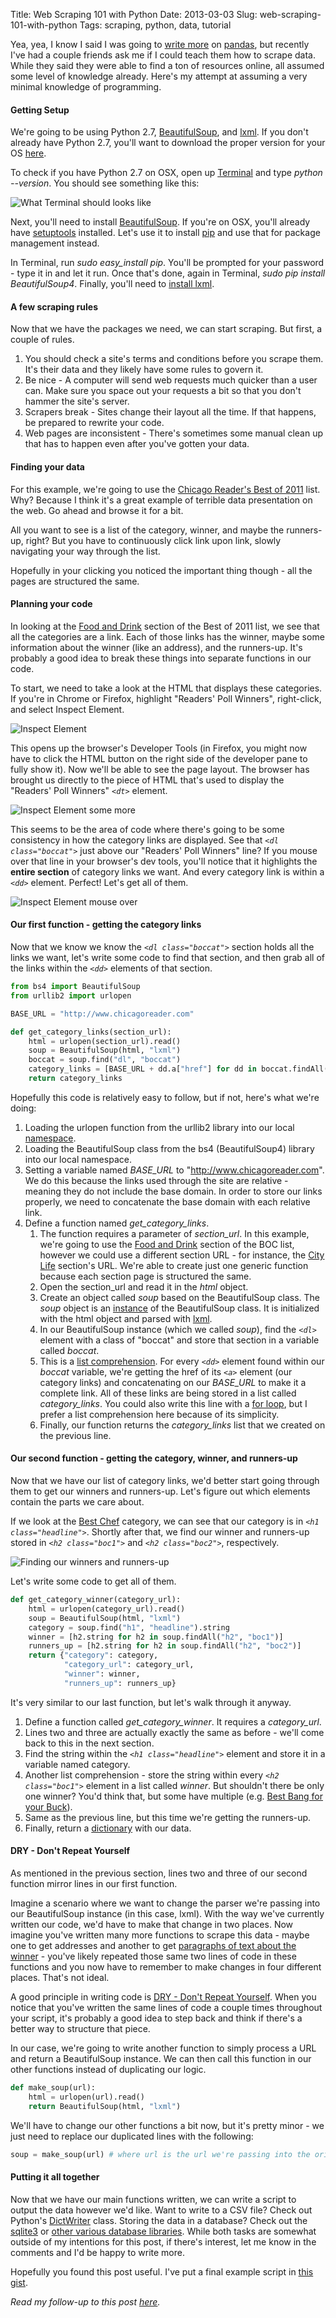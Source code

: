 Title: Web Scraping 101 with Python
Date: 2013-03-03
Slug: web-scraping-101-with-python
Tags: scraping, python, data, tutorial

Yea, yea, I know I said I was going to [write more](http://www.gregreda.com/2013/01/23/translating-sql-to-pandas-part1/) on [pandas](http://pandas.pydata.org), but recently I've had a couple friends ask me if I could teach them how to scrape data.  While they said they were able to find a ton of resources online, all assumed some level of knowledge already.  Here's my attempt at assuming a very minimal knowledge of programming.

#### Getting Setup
We're going to be using Python 2.7, [BeautifulSoup](http://www.crummy.com/software/BeautifulSoup/), and [lxml](http://lxml.de/).  If you don't already have Python 2.7, you'll want to download the proper version for your OS [here](http://python.org/download/releases/2.7.3/).

To check if you have Python 2.7 on OSX, open up [Terminal](http://en.wikipedia.org/wiki/Terminal_(OS_X)) and type _python --version_.  You should see something like this:

![What Terminal should looks like](/static/images/python-version.png)

Next, you'll need to install [BeautifulSoup](http://www.crummy.com/software/BeautifulSoup/).  If you're on OSX, you'll already have [setuptools](http://pypi.python.org/pypi/setuptools) installed.  Let's use it to install [pip](http://www.pip-installer.org/en/latest/) and use that for package management instead.

In Terminal, run _sudo easy_install pip_.  You'll be prompted for your password - type it in and let it run.  Once that's done, again in Terminal, _sudo pip install BeautifulSoup4_.  Finally, you'll need to [install lxml](http://lxml.de/installation.html).

#### A few scraping rules
Now that we have the packages we need, we can start scraping.  But first, a couple of rules.

1. You should check a site's terms and conditions before you scrape them.  It's their data and they likely have some rules to govern it.
2. Be nice - A computer will send web requests much quicker than a user can.  Make sure you space out your requests a bit so that you don't hammer the site's server.
3. Scrapers break - Sites change their layout all the time.  If that happens, be prepared to rewrite your code.
4. Web pages are inconsistent - There's sometimes some manual clean up that has to happen even after you've gotten your data.

#### Finding your data
For this example, we're going to use the [Chicago Reader's Best of 2011](http://www.chicagoreader.com/chicago/best-of-chicago-2011/BestOf?oid=4100483) list.  Why?  Because I think it's a great example of terrible data presentation on the web.  Go ahead and browse it for a bit.

All you want to see is a list of the category, winner, and maybe the runners-up, right?  But you have to continuously click link upon link, slowly navigating your way through the list.

Hopefully in your clicking you noticed the important thing though - all the pages are structured the same.

#### Planning your code
In looking at the [Food and Drink](http://www.chicagoreader.com/chicago/best-of-chicago-2011-food-drink/BestOf?oid=4106228) section of the Best of 2011 list, we see that all the categories are a link.  Each of those links has the winner, maybe some information about the winner (like an address), and the runners-up.  It's probably a good idea to break these things into separate functions in our code.

To start, we need to take a look at the HTML that displays these categories.  If you're in Chrome or Firefox, highlight "Readers' Poll Winners", right-click, and select Inspect Element.

![Inspect Element](/static/images/inspect-element.png)

This opens up the browser's Developer Tools (in Firefox, you might now have to click the HTML button on the right side of the developer pane to fully show it).  Now we'll be able to see the page layout.  The browser has brought us directly to the piece of HTML that's used to display the "Readers' Poll Winners" _`<dt>`_ element.

![Inspect Element some more](/static/images/inspect-element-more.png)

This seems to be the area of code where there's going to be some consistency in how the category links are displayed.  See that _`<dl class="boccat">`_ just above our "Readers' Poll Winners" line?  If you mouse over that line in your browser's dev tools, you'll notice that it highlights the __entire section__ of category links we want.  And every category link is within a _`<dd>`_ element.  Perfect!  Let's get all of them.

![Inspect Element mouse over](/static/images/inspect-element-mouseover.png)

#### Our first function - getting the category links
Now that we know we know the _`<dl class="boccat">`_ section holds all the links we want, let's write some code to find that section, and then grab all of the links within the _`<dd>`_ elements of that section.

```python
from bs4 import BeautifulSoup
from urllib2 import urlopen

BASE_URL = "http://www.chicagoreader.com"

def get_category_links(section_url):
    html = urlopen(section_url).read()
    soup = BeautifulSoup(html, "lxml")
    boccat = soup.find("dl", "boccat")
    category_links = [BASE_URL + dd.a["href"] for dd in boccat.findAll("dd")]
    return category_links
```

Hopefully this code is relatively easy to follow, but if not, here's what we're doing:

1. Loading the urlopen function from the urllib2 library into our local [namespace](http://en.wikipedia.org/wiki/Namespace_(computer_science)).
2. Loading the BeautifulSoup class from the bs4 (BeautifulSoup4) library into our local namespace.
3. Setting a variable named _BASE_URL_ to "http://www.chicagoreader.com".  We do this because the links used through the site are relative - meaning they do not include the base domain.  In order to store our links properly, we need to concatenate the base domain with each relative link.
4. Define a function named _get_category_links_.
    1. The function requires a parameter of _section_url_.  In this example, we're going to use the [Food and Drink](http://www.chicagoreader.com/chicago/best-of-chicago-2011-food-drink/BestOf?oid=4106228) section of the BOC list, however we could use a different section URL - for instance, the [City Life](http://www.chicagoreader.com/chicago/best-of-chicago-2011-city-life/BestOf?oid=4106233) section's URL.  We're able to create just one generic function because each section page is structured the same.
    2. Open the section_url and read it in the _html_ object.
    3. Create an object called _soup_ based on the BeautifulSoup class.  The _soup_ object is an [instance](http://en.wikipedia.org/wiki/Instance_(computer_science)) of the BeautifulSoup class.  It is initialized with the html object and parsed with [lxml](http://lxml.de/).
    4. In our BeautifulSoup instance (which we called _soup_), find the _`<dl>`_ element with a class of "boccat" and store that section in a variable called _boccat_.
    5. This is a [list comprehension](http://docs.python.org/2/tutorial/datastructures.html#list-comprehensions).  For every _`<dd>`_ element found within our _boccat_ variable, we're getting the href of its _`<a>`_ element (our category links) and concatenating on our _BASE_URL_ to make it a complete link.  All of these links are being stored in a list called _category_links_.  You could also write this line with a [for loop](http://docs.python.org/2/tutorial/controlflow.html#for-statements), but I prefer a list comprehension here because of its simplicity.
    6. Finally, our function returns the _category_links_ list that we created on the previous line.

#### Our second function - getting the category, winner, and runners-up
Now that we have our list of category links, we'd better start going through them to get our winners and runners-up.  Let's figure out which elements contain the parts we care about.

If we look at the [Best Chef](http://www.chicagoreader.com/chicago/best-chef/BestOf?oid=4088191) category, we can see that our category is in _`<h1 class="headline">`_.  Shortly after that, we find our winner and runners-up stored in _`<h2 class="boc1">`_ and _`<h2 class="boc2">`_, respectively.

![Finding our winners and runners-up](/static/images/winners-and-runners-up.png)

Let's write some code to get all of them.

```python
def get_category_winner(category_url):
    html = urlopen(category_url).read()
    soup = BeautifulSoup(html, "lxml")
    category = soup.find("h1", "headline").string
    winner = [h2.string for h2 in soup.findAll("h2", "boc1")]
    runners_up = [h2.string for h2 in soup.findAll("h2", "boc2")]
    return {"category": category,
            "category_url": category_url,
            "winner": winner,
            "runners_up": runners_up}
```
It's very similar to our last function, but let's walk through it anyway.

1. Define a function called _get_category_winner_.  It requires a _category_url_.
2. Lines two and three are actually exactly the same as before - we'll come back to this in the next section.
3. Find the string within the _`<h1 class="headline">`_ element and store it in a variable named category.
4. Another list comprehension - store the string within every _`<h2 class="boc1">`_ element in a list called _winner_.  But shouldn't there be only one winner?  You'd think that, but some have multiple (e.g. [Best Bang for your Buck](http://www.chicagoreader.com/chicago/best-bang-for-your-buck/BestOf?oid=4088018)).
5. Same as the previous line, but this time we're getting the runners-up.
6. Finally, return a [dictionary](http://docs.python.org/2/tutorial/datastructures.html#dictionaries) with our data.

#### DRY - Don't Repeat Yourself
As mentioned in the previous section, lines two and three of our second function mirror lines in our first function.

Imagine a scenario where we want to change the parser we're passing into our BeautifulSoup instance (in this case, lxml).  With the way we've currently written our code, we'd have to make that change in two places.  Now imagine you've written many more functions to scrape this data - maybe one to get addresses and another to get [paragraphs of text about the winner](http://www.chicagoreader.com/chicago/best-new-food-truckfood/BestOf?oid=4101387) - you've likely repeated those same two lines of code in these functions and you now have to remember to make changes in four different places.  That's not ideal.

A good principle in writing code is [DRY - Don't Repeat Yourself](http://en.wikipedia.org/wiki/Don't_repeat_yourself).  When you notice that you've written the same lines of code a couple times throughout your script, it's probably a good idea to step back and think if there's a better way to structure that piece.

In our case, we're going to write another function to simply process a URL and return a BeautifulSoup instance.  We can then call this function in our other functions instead of duplicating our logic.

```python
def make_soup(url):
    html = urlopen(url).read()
    return BeautifulSoup(html, "lxml")
```

We'll have to change our other functions a bit now, but it's pretty minor - we just need to replace our duplicated lines with the following:

```python
soup = make_soup(url) # where url is the url we're passing into the original function
```

#### Putting it all together
Now that we have our main functions written, we can write a script to output the data however we'd like.  Want to write to a CSV file?  Check out Python's [DictWriter](http://docs.python.org/2/library/csv.html#csv.DictWriter) class.  Storing the data in a database?  Check out the [sqlite3](http://docs.python.org/2/library/sqlite3.html) or [other various database libraries](http://wiki.python.org/moin/DatabaseInterfaces).  While both tasks are somewhat outside of my intentions for this post, if there's interest, let me know in the comments and I'd be happy to write more.

Hopefully you found this post useful.  I've put a final example script in [this gist](http://bit.ly/13yd9ng).

_Read my follow-up to this post [here](http://www.gregreda.com/2013/04/29/more-web-scraping-with-python/)._